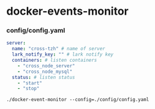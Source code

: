 # docker-events-monitor

### config/config.yaml

```yaml
server:
  name: "cross-tzh" # name of server 
  lark_notify_key: "" # lark notify key
  containers: # listen containers
    - "cross_node_server"
    - "cross_node_mysql"
  status: # listen status
    - "start"
    - "stop"
```

```shell
./docker-event-monitor --config=./config/config.yaml
``` 